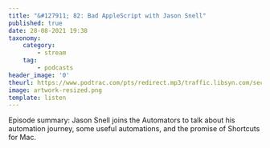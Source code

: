 ```yaml
---
title: "&#127911; 82: Bad AppleScript with Jason Snell"
published: true
date: 28-08-2021 19:38
taxonomy:
    category:
        - stream
    tag:
        - podcasts
header_image: '0'
theurl: https://www.podtrac.com/pts/redirect.mp3/traffic.libsyn.com/secure/automatorsrelay/automators082.mp3
image: artwork-resized.png
template: listen
--- 
```

Episode summary: Jason Snell joins the Automators to talk about his automation journey, some useful automations, and the promise of Shortcuts for Mac.
